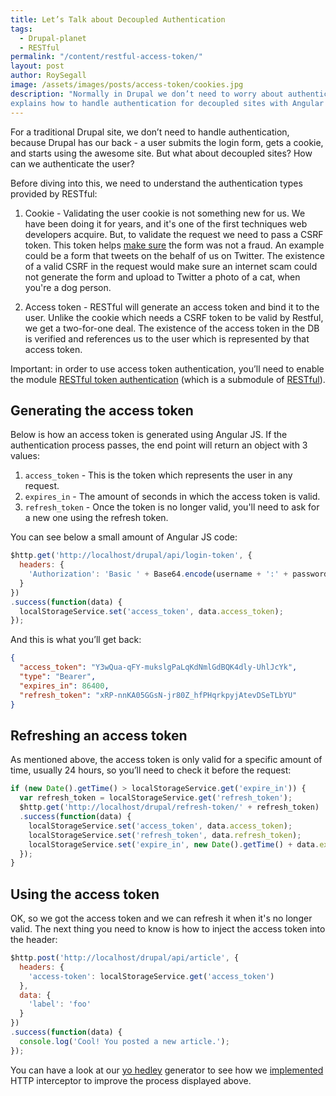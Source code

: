 ```yaml
---
title: Let’s Talk about Decoupled Authentication
tags:
  - Drupal-planet
  - RESTful
permalink: "/content/restful-access-token/"
layout: post
author: RoySegall
image: /assets/images/posts/access-token/cookies.jpg
description: "Normally in Drupal we don’t need to worry about authentication. This post
explains how to handle authentication for decoupled sites with Angular JS."
---
```




For a traditional Drupal site, we don’t need to handle
authentication, because Drupal has our back - a user submits the login form,
gets a cookie, and starts using the awesome site. But what about decoupled sites?
How can we authenticate the user?

Before diving into this, we need to understand the authentication types
provided by RESTful:

  1. Cookie - Validating the user cookie is not something new for us. We have
  been doing it for years, and it's one of the first techniques web developers
  acquire. But, to validate the request we need to pass a CSRF token. This token
  helps [make sure](https://github.com/RESTful-Drupal/restful/blob/b5f717945081be3f1aa22968f140a3b6d056fea1/src/Plugin/authentication/CookieAuthentication.php#L49) the form was not a fraud. An
  example could be a form that tweets on the behalf of us on Twitter.
  The existence of a valid CSRF in the request would make sure an internet scam could
  not generate the form and upload to Twitter a photo of a cat, when you're a
  dog person.

  2. Access token - RESTful will generate an access token and bind it to the
  user. Unlike the cookie which needs a CSRF token to be valid by Restful, we
  get a two-for-one deal. The existence of the access token in the DB is
  verified and references us to the user which is represented by that access
  token.

<!-- more -->

Important: in order to use access token authentication, you’ll need
to enable the module [RESTful token authentication](https://github.com/RESTful-Drupal/restful/tree/7.x-2.x/modules/restful_token_auth)
(which is a submodule of [RESTful](https://github.com/RESTful-Drupal/restful)).

## Generating the access token

Below is how an access token is generated using Angular JS. If the
authentication process passes, the end point will return an object with 3
values:

  1. `access_token` - This is the token which represents the user in any request.
  2. `expires_in` - The amount of seconds in which the access token is valid.
  3. `refresh_token` - Once the token is no longer valid, you'll need to ask
  for a new one using the refresh token.

You can see below a small amount of Angular JS code:

```javascript
$http.get('http://localhost/drupal/api/login-token', {
  headers: {
    'Authorization': 'Basic ' + Base64.encode(username + ':' + password)
  }
})
.success(function(data) {
  localStorageService.set('access_token', data.access_token);
});
```

And this is what you’ll get back:

```json
{
  "access_token": "Y3wQua-qFY-mukslgPaLqKdNmlGdBQK4dly-UhlJcYk",
  "type": "Bearer",
  "expires_in": 86400,
  "refresh_token": "xRP-nnKA05GGsN-jr80Z_hfPHqrkpyjAtevDSeTLbYU"
}
```

## Refreshing an access token
As mentioned above, the access token is only valid for a specific amount of time,
usually 24 hours, so you’ll need to check it before the request:

```javascript
if (new Date().getTime() > localStorageService.get('expire_in')) {
  var refresh_token = localStorageService.get('refresh_token');
  $http.get('http://localhost/drupal/refresh-token/' + refresh_token)
  .success(function(data) {
    localStorageService.set('access_token', data.access_token);
    localStorageService.set('refresh_token', data.refresh_token);
    localStorageService.set('expire_in', new Date().getTime() + data.expires_in);
  });
}
```

## Using the access token
OK, so we got the access token and we can refresh it when it's no longer valid.
The next thing you need to know is how to inject the access token into the
header:

```javascript
$http.post('http://localhost/drupal/api/article', {
  headers: {
    'access-token': localStorageService.get('access_token')
  },
  data: {
    'label': 'foo'
  }
})
.success(function(data) {
  console.log('Cool! You posted a new article.');
});
```

You can have a look at our [yo hedley](https://github.com/Gizra/generator-hedley)
generator to see how we [implemented](https://github.com/Gizra/generator-hedley/blob/38cf1b88da79469379ab66c0d219dcde9ab763e2/app/templates/client/app/scripts/app.js#L162) HTTP interceptor to
improve the process displayed above.
